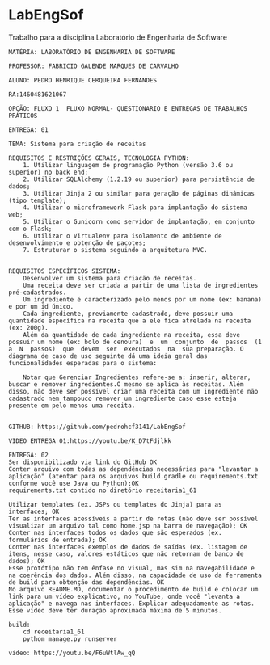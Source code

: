 # LabEngSof

  Trabalho para a disciplina Laboratório de Engenharia de Software

	MATÉRIA: LABORATÓRIO DE ENGENHARIA DE SOFTWARE
	
	PROFESSOR: FABRICIO GALENDE MARQUES DE CARVALHO
	
	ALUNO: PEDRO HENRIQUE CERQUEIRA FERNANDES
	
	RA:1460481621067
	
	OPÇÃO: FLUXO 1  FLUXO NORMAL- QUESTIONARIO E ENTREGAS DE TRABALHOS PRÁTICOS
	
	ENTREGA: 01
	
	TEMA: Sistema para criação de receitas
	
	REQUISITOS E RESTRIÇÕES GERAIS, TECNOLOGIA PYTHON: 
		1. Utilizar linguagem de programação Python (versão 3.6 ou superior) no back end;
		2. Utilizar SQLAlchemy (1.2.19 ou superior) para persistência de dados;
		3. Utilizar Jinja 2 ou similar para geração de páginas dinâmicas (tipo template);
		4. Utilizar o microframework Flask para implantação do sistema web;
		5. Utilizar o Gunicorn como servidor de implantação, em conjunto com o Flask;
		6. Utilizar o Virtualenv para isolamento de ambiente de desenvolvimento e obtenção de pacotes;
		7. Estruturar o sistema seguindo a arquitetura MVC. 
	
	
	REQUISITOS ESPECÍFICOS SISTEMA:
		Desenvolver um sistema para criação de receitas.
		Uma receita deve ser criada a partir de uma lista de ingredientes pré-cadastrados.
		Um ingrediente é caracterizado pelo menos por um nome (ex: banana) e por um id único.
		Cada ingrediente, previamente cadastrado, deve possuir uma quantidade específica na receita que a ele fica atrelada na receita (ex: 200g).
		Além da quantidade de cada ingrediente na receita, essa deve possuir um nome (ex: bolo de cenoura)  e  um  conjunto  de  passos  (1  a  N  passos)  que  devem  ser  executados  na  sua preparação. O diagrama de caso de uso seguinte dá uma ideia geral das funcionalidades esperadas para o sistema: 
		
		Notar que Gerenciar Ingredientes refere-se a: inserir, alterar, buscar e remover ingredientes.O mesmo se aplica às receitas. Além disso, não deve ser possível criar uma receita com um ingrediente não cadastrado nem tampouco remover um ingrediente caso esse esteja presente em pelo menos uma receita. 
	
	
	GITHUB: https://github.com/pedrohcf3141/LabEngSof
	
	VIDEO ENTREGA 01:https://youtu.be/K_D7tFdjlkk
	
	ENTREGA: 02
	Ser disponibilizado via link do GitHub OK
	Conter arquivo com todas as dependências necessárias para "levantar a aplicação" (atentar para os arquivos build.gradle ou requirements.txt conforme você use Java ou Python);OK
	requirements.txt contido no diretório receitaria1_61
	
	Utilizar templates (ex. JSPs ou templates do Jinja) para as interfaces; OK
	Ter as interfaces acessíveis a partir de rotas (não deve ser possível visualizar um arquivo tal como home.jsp na barra de navegação); OK
	Conter nas interfaces todos os dados que são esperados (ex. formulários de entrada); OK
	Conter nas interfaces exemplos de dados de saídas (ex. listagem de itens, nesse caso, valores estáticos que não retornam de banco de dados); OK
	Esse protótipo não tem ênfase no visual, mas sim na navegabilidade e na coerência dos dados. Além disso, na capacidade de uso da ferramenta de build para obtenção das dependências. OK
	No arquivo README.MD, documentar o procedimento de build e colocar um link para um vídeo explicativo, no YouTube, onde você "levanta a aplicação" e navega nas interfaces. Explicar adequadamente as rotas. Esse vídeo deve ter duração aproximada máxima de 5 minutos.
	
	build:
		cd receitaria1_61
		pythom manage.py runserver
	
	video: https://youtu.be/F6uWtlAw_qQ

	
	
	
